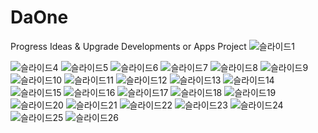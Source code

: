 # DaOne
Progress Ideas &amp; Upgrade Developments or Apps Project
![슬라이드1](https://github.com/byunnn/DaOne/assets/65805298/83cfd660-79ba-451b-bbbb-6579bc2f43ca)

![슬라이드4](https://github.com/byunnn/DaOne/assets/65805298/7606857b-384f-45f5-9707-73555f105940)
![슬라이드5](https://github.com/byunnn/DaOne/assets/65805298/1f407aac-1189-4f05-a163-ac48cd92bf5c)
![슬라이드6](https://github.com/byunnn/DaOne/assets/65805298/d0334499-c46f-4979-8408-6098459cc3a6)
![슬라이드7](https://github.com/byunnn/DaOne/assets/65805298/d5ca4540-e5d5-42e6-b625-2ad8dc46a333)
![슬라이드8](https://github.com/byunnn/DaOne/assets/65805298/094b4366-7156-43cb-9992-0d80c5ee6262)
![슬라이드9](https://github.com/byunnn/DaOne/assets/65805298/74b60e7e-3d66-4938-a161-01dd3989b2c8)
![슬라이드10](https://github.com/byunnn/DaOne/assets/65805298/423f5c58-caf8-4137-b7f2-d48827d7b3ea)
![슬라이드11](https://github.com/byunnn/DaOne/assets/65805298/862285c3-949c-4ae6-aabc-544eaed23c7f)
![슬라이드12](https://github.com/byunnn/DaOne/assets/65805298/594527ce-d35c-42b4-a67a-a349221b1a6c)
![슬라이드13](https://github.com/byunnn/DaOne/assets/65805298/f8bdc101-16ac-44ec-9154-5e32216ec7e1)
![슬라이드14](https://github.com/byunnn/DaOne/assets/65805298/2cf62cc5-fe5a-49b0-8b72-33af1fa4382e)
![슬라이드15](https://github.com/byunnn/DaOne/assets/65805298/6ac4dd32-7d84-4657-9141-636a9e35a35c)
![슬라이드16](https://github.com/byunnn/DaOne/assets/65805298/3e976b28-44da-4d03-a544-498e2dc2b94e)
![슬라이드17](https://github.com/byunnn/DaOne/assets/65805298/ce6953bd-9fe5-47d5-bc00-4b04afa7f356)
![슬라이드18](https://github.com/byunnn/DaOne/assets/65805298/8c4ea588-de4c-43a4-893e-3da0e0f16f1f)
![슬라이드19](https://github.com/byunnn/DaOne/assets/65805298/6793258d-4358-4182-a59f-f24445cb8d92)
![슬라이드20](https://github.com/byunnn/DaOne/assets/65805298/d91ea7de-fe7c-4070-889f-b93425e89a43)
![슬라이드21](https://github.com/byunnn/DaOne/assets/65805298/2ee2dde9-5bfb-4ca7-b0e1-e9b7e2ffbcc0)
![슬라이드22](https://github.com/byunnn/DaOne/assets/65805298/44e6ea47-b720-4a41-af4a-6d1e68d8c8f4)
![슬라이드23](https://github.com/byunnn/DaOne/assets/65805298/c23c75d9-9541-4e21-aa7d-d734f0e2bb12)
![슬라이드24](https://github.com/byunnn/DaOne/assets/65805298/5241c206-a352-4c1c-8544-ea5b4b6814ab)
![슬라이드25](https://github.com/byunnn/DaOne/assets/65805298/c03e7dd1-4f15-4244-be74-f554f988256b)
![슬라이드26](https://github.com/byunnn/DaOne/assets/65805298/1704b8b0-dad0-4883-bc83-c4db41e7a2f3)

<!--
![슬라이드2](https://github.com/byunnn/DaOne/assets/65805298/1710e562-c4f1-4b7e-9573-aacd805dd652)
![슬라이드3](https://github.com/byunnn/DaOne/assets/65805298/2591f7fc-eff5-4bfc-817f-8eaeb51806fa)
-->

